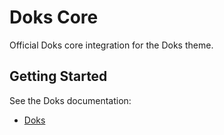 # Doks Core

Official Doks core integration for the Doks theme.

## Getting Started

See the Doks documentation:

- [Doks](https://getdoks.org/docs/start-here/getting-started/)
